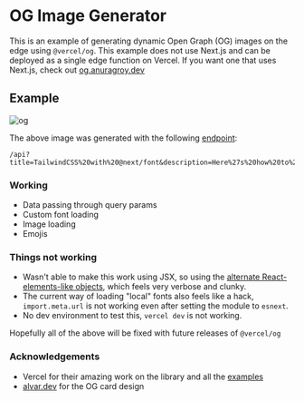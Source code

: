 # OG Image Generator

This is an example of generating dynamic Open Graph (OG) images on the edge using `@vercel/og`. This example does not use Next.js and can be deployed as a single edge function on Vercel. If you want one that uses Next.js, check out [og.anuragroy.dev](https://github.com/anurag-roy/og.anuragroy.dev)

## Example

![og](https://user-images.githubusercontent.com/53750093/210263101-18610f1e-6c43-46ca-bd28-d07edbb61ae8.png)

The above image was generated with the following [endpoint](https://og-anuragroy.vercel.app/api?title=TailwindCSS%20with%20@next/font&description=Here%27s%20how%20to%20integrate%20the%20new%20@next/font%20in%20Next.js%2013%20with%20TailwindCSS):
```
/api?title=TailwindCSS%20with%20@next/font&description=Here%27s%20how%20to%20integrate%20the%20new%20@next/font%20in%20Next.js%2013%20with%20TailwindCSS
```

### Working

- Data passing through query params
- Custom font loading
- Image loading
- Emojis

### Things not working

- Wasn't able to make this work using JSX, so using the [alternate React-elements-like objects](https://github.com/vercel/satori#use-without-jsx), which feels very verbose and clunky.
- The current way of loading "local" fonts also feels like a hack, `import.meta.url` is not working even after setting the module to `esnext`.
- No dev environment to test this, `vercel dev` is not working.

Hopefully all of the above will be fixed with future releases of `@vercel/og`

### Acknowledgements

- Vercel for their amazing work on the library and all the [examples](https://vercel.com/docs/concepts/functions/edge-functions/og-image-examples)
- [alvar.dev](https://alvar.dev/) for the OG card design
